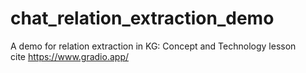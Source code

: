 # chat_relation_extraction_demo
A demo for relation extraction in KG: Concept and Technology lesson<br>
cite https://www.gradio.app/
